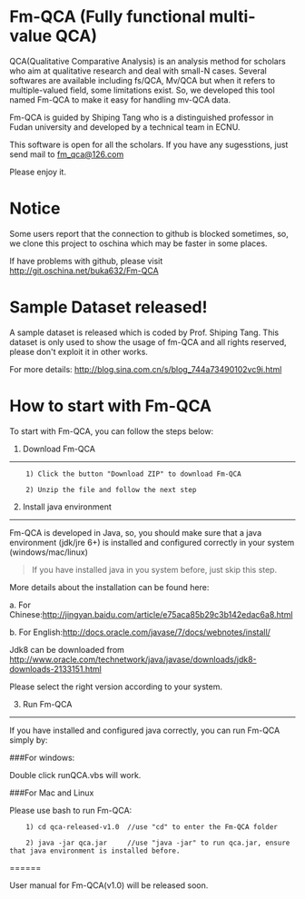 Fm-QCA (Fully functional multi-value QCA)
======
QCA(Qualitative Comparative Analysis) is an analysis method for scholars who aim at qualitative research and deal with small-N cases. Several softwares are available including fs/QCA, Mv/QCA but when it refers to multiple-valued field, some limitations exist. So, we developed this tool named Fm-QCA to make it easy for handling mv-QCA data.

Fm-QCA is guided by Shiping Tang who is a distinguished professor in Fudan university and developed by a technical team in ECNU.

This software is open for all the scholars. If you have any sugesstions, just send mail to fm_qca@126.com

Please enjoy it.


Notice
======
Some users report that the connection to github is blocked sometimes,
so, we clone this project to oschina which may be faster in some places.

If have problems with github, please visit 
		http://git.oschina.net/buka632/Fm-QCA

Sample Dataset released!
======
A sample dataset is released which is coded by Prof. Shiping Tang.
This dataset is only used to show the usage of fm-QCA and all rights reserved,
please don't exploit it in other works.

For more details: http://blog.sina.com.cn/s/blog_744a73490102vc9i.html

How to start with Fm-QCA
======
To start with Fm-QCA, you can follow the steps below:

1. Download Fm-QCA
-----------------------------------
		1) Click the button "Download ZIP" to download Fm-QCA

		2) Unzip the file and follow the next step

2. Install java environment
-----------------------------------
Fm-QCA is developed in Java, so, you should make sure that a java environment (jdk/jre 6+) is installed and configured correctly in your system (windows/mac/linux)

>If you have installed java in you system before, just skip this step.

More details about the installation can be found here:

a. For Chinese:http://jingyan.baidu.com/article/e75aca85b29c3b142edac6a8.html

b. For English:http://docs.oracle.com/javase/7/docs/webnotes/install/

Jdk8 can be downloaded from http://www.oracle.com/technetwork/java/javase/downloads/jdk8-downloads-2133151.html

Please select the right version according to your system.

3. Run Fm-QCA
-----------------------------------
If you have installed and configured java correctly, you can run Fm-QCA simply by:

###For windows:

Double click runQCA.vbs will work.

###For Mac and Linux

Please use bash to run Fm-QCA:

		1) cd qca-released-v1.0  //use "cd" to enter the Fm-QCA folder

		2) java -jar qca.jar     //use "java -jar" to run qca.jar, ensure that java environment is installed before.

======

User manual for Fm-QCA(v1.0) will be released soon.